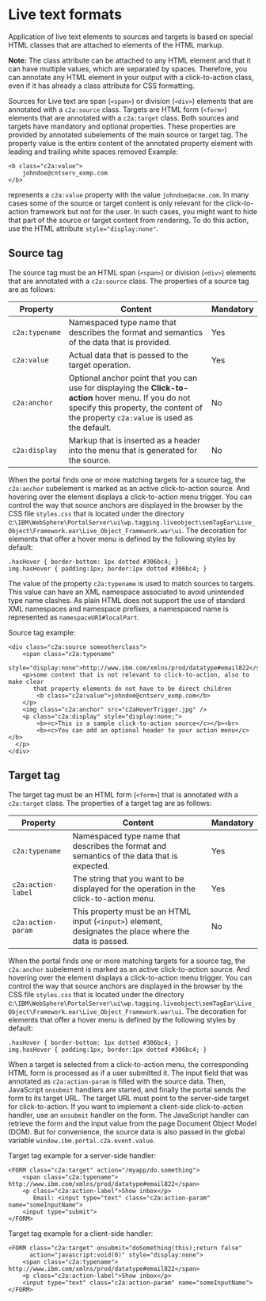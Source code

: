 # Live text formats

Application of live text elements to sources and targets is based on special HTML classes that are attached to elements of the HTML markup.

**Note:** The class attribute can be attached to any HTML element and that it can have multiple values, which are separated by spaces. Therefore, you can annotate any HTML element in your output with a click-to-action class, even if it has already a class attribute for CSS formatting.

Sources for Live text are span \(`<span>`\) or division \(`<div>`\) elements that are annotated with a `c2a:source` class. Targets are HTML form \(`<form>`\) elements that are annotated with a `c2a:target` class. Both sources and targets have mandatory and optional properties. These properties are provided by annotated subelements of the main source or target tag. The property value is the entire content of the annotated property element with leading and trailing white spaces removed Example:

```
<b class="c2a:value">
    johndoe@cntserv_exmp.com
</b>
```

represents a `c2a:value` property with the value `johndoe@acme.com`. In many cases some of the source or target content is only relevant for the click-to-action framework but not for the user. In such cases, you might want to hide that part of the source or target content from rendering. To do this action, use the HTML attribute `style="display:none"`.

## Source tag

The source tag must be an HTML span \(`<span>`\) or division \(`<div>`\) elements that are annotated with a `c2a:source` class. The properties of a source tag are as follows:

|Property|Content|Mandatory|
|--------|-------|---------|
|`c2a:typename`|Namespaced type name that describes the format and semantics of the data that is provided.|Yes|
|`c2a:value`|Actual data that is passed to the target operation.|Yes|
|`c2a:anchor`|Optional anchor point that you can use for displaying the **Click-to-action** hover menu. If you do not specify this property, the content of the property `c2a:value` is used as the default.|No|
|`c2a:display`|Markup that is inserted as a header into the menu that is generated for the source.|No|

When the portal finds one or more matching targets for a source tag, the `c2a:anchor` subelement is marked as an active click-to-action source. And hovering over the element displays a click-to-action menu trigger. You can control the way that source anchors are displayed in the browser by the CSS file `styles.css` that is located under the directory c:`\IBM\WebSphere\PortalServer\ui\wp.tagging.liveobject\semTagEar\Live_Object\Framework.ear\Live_Object_Framework.war\ui`. The decoration for elements that offer a hover menu is defined by the following styles by default:

```
.hasHover { border-bottom: 1px dotted #306bc4; }
img.hasHover { padding:1px; border:1px dotted #306bc4; }

```

The value of the property `c2a:typename` is used to match sources to targets. This value can have an XML namespace associated to avoid unintended type name clashes. As plain HTML does not support the use of standard XML namespaces and namespace prefixes, a namespaced name is represented as `namespaceURI#localPart`.

Source tag example:

```
<div class="c2a:source someotherclass">
    <span class="c2a:typename" 
          style="display:none">http://www.ibm.com/xmlns/prod/datatype#email822</span>
    <p>some content that is not relevant to click-to-action, also to make clear 
       that property elements do not have to be direct children
        <b class="c2a:value">johndoe@cntserv_exmp.com</b>
    </p>
    <img class="c2a:anchor" src="c2aHoverTrigger.jpg" />
    <p class="c2a:display" style="display:none;">             
        <b><c>This is a sample click-to-action source</c></b><br>           
        <b><c>You can add an optional header to your action menu</c></b>
  </p> 
</div>

```

## Target tag

The target tag must be an HTML form \(`<form>`\) that is annotated with a `c2a:target` class. The properties of a target tag are as follows:

|Property|Content|Mandatory|
|--------|-------|---------|
|`c2a:typename`|Namespaced type name that describes the format and semantics of the data that is expected.|Yes|
|`c2a:action-label`|The string that you want to be displayed for the operation in the click-to-action menu.|Yes|
|`c2a:action-param`|This property must be an HTML input \(`<input>`\) element, designates the place where the data is passed.|No|

When the portal finds one or more matching targets for a source tag, the `c2a:anchor` subelement is marked as an active click-to-action source. And hovering over the element displays a click-to-action menu trigger. You can control the way that source anchors are displayed in the browser by the CSS file `styles.css` that is located under the directory c:`\IBM\WebSphere\PortalServer\ui\wp.tagging.liveobject\semTagEar\Live_Object\Framework.ear\Live_Object_Framework.war\ui`. The decoration for elements that offer a hover menu is defined by the following styles by default:

```
.hasHover { border-bottom: 1px dotted #306bc4; }
img.hasHover { padding:1px; border:1px dotted #306bc4; }

```

When a target is selected from a click-to-action menu, the corresponding HTML form is processed as if a user submitted it. The input field that was annotated as `c2a:action-param` is filled with the source data. Then, JavaScript `onsubmit` handlers are started, and finally the portal sends the form to its target URL. The target URL must point to the server-side target for click-to-action. If you want to implement a client-side click-to-action handler, use an `onsubmit` handler on the form. The JavaScript handler can retrieve the form and the input value from the page Document Object Model \(DOM\). But for convenience, the source data is also passed in the global variable `window.ibm.portal.c2a.event.value`.

Target tag example for a server-side handler:

```
<FORM class="c2a:target" action="/myapp/do.something">
    <span class="c2a:typename"> http://www.ibm.com/xmlns/prod/datatype#email822</span>
    <p class="c2a:action-label">Show inbox</p> 
       Email: <input type="text" class="c2a:action-param" name="someInputName"> 
    <input type="submit">
</FORM>

```

Target tag example for a client-side handler:

```
<FORM class="c2a:target" onsubmit="doSomething(this);return false" 
      action="javascript:void(0)" style="display:none"> 
    <span class="c2a:typename"> http://www.ibm.com/xmlns/prod/datatype#email822</span>
    <p class="c2a:action-label">Show inbox</p> 
    <input type="text" class="c2a:action-param" name="someInputName">
</FORM>
```


